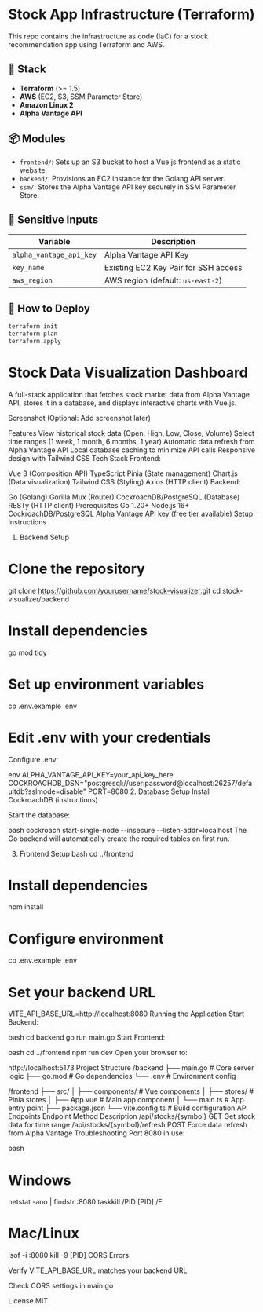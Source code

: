 # Stock App Infrastructure (Terraform)

This repo contains the infrastructure as code (IaC) for a stock recommendation app using Terraform and AWS.

## 🚀 Stack

- **Terraform** (>= 1.5)
- **AWS** (EC2, S3, SSM Parameter Store)
- **Amazon Linux 2**
- **Alpha Vantage API**

## 📦 Modules

- `frontend/`: Sets up an S3 bucket to host a Vue.js frontend as a static website.
- `backend/`: Provisions an EC2 instance for the Golang API server.
- `ssm/`: Stores the Alpha Vantage API key securely in SSM Parameter Store.

## 🔐 Sensitive Inputs

| Variable                  | Description                           |
|---------------------------|---------------------------------------|
| `alpha_vantage_api_key`   | Alpha Vantage API Key                 |
| `key_name`                | Existing EC2 Key Pair for SSH access  |
| `aws_region`              | AWS region (default: `us-east-2`)     |



## 🧪 How to Deploy

```bash
terraform init
terraform plan
terraform apply
```



# Stock Data Visualization Dashboard
A full-stack application that fetches stock market data from Alpha Vantage API, stores it in a database, and displays interactive charts with Vue.js.

Screenshot (Optional: Add screenshot later)

Features
View historical stock data (Open, High, Low, Close, Volume)
Select time ranges (1 week, 1 month, 6 months, 1 year)
Automatic data refresh from Alpha Vantage API
Local database caching to minimize API calls
Responsive design with Tailwind CSS
Tech Stack
Frontend:

Vue 3 (Composition API)
TypeScript
Pinia (State management)
Chart.js (Data visualization)
Tailwind CSS (Styling)
Axios (HTTP client)
Backend:

Go (Golang)
Gorilla Mux (Router)
CockroachDB/PostgreSQL (Database)
RESTy (HTTP client)
Prerequisites
Go 1.20+
Node.js 16+
CockroachDB/PostgreSQL
Alpha Vantage API key (free tier available)
Setup Instructions
1. Backend Setup
# Clone the repository
git clone https://github.com/yourusername/stock-visualizer.git
cd stock-visualizer/backend

# Install dependencies
go mod tidy

# Set up environment variables
cp .env.example .env
# Edit .env with your credentials

Configure .env:

env
ALPHA_VANTAGE_API_KEY=your_api_key_here
COCKROACHDB_DSN="postgresql://user:password@localhost:26257/defaultdb?sslmode=disable"
PORT=8080
2. Database Setup
Install CockroachDB (instructions)

Start the database:

bash
cockroach start-single-node --insecure --listen-addr=localhost
The Go backend will automatically create the required tables on first run.

3. Frontend Setup
bash
cd ../frontend

# Install dependencies
npm install

# Configure environment
cp .env.example .env
# Set your backend URL
VITE_API_BASE_URL=http://localhost:8080
Running the Application
Start Backend:

bash
cd backend
go run main.go
Start Frontend:

bash
cd ../frontend
npm run dev
Open your browser to:

http://localhost:5173
Project Structure
/backend
  ├── main.go            # Core server logic
  ├── go.mod             # Go dependencies
  └── .env               # Environment config

/frontend
  ├── src/
  │   ├── components/    # Vue components
  │   ├── stores/        # Pinia stores
  │   ├── App.vue        # Main app component
  │   └── main.ts        # App entry point
  ├── package.json
  └── vite.config.ts     # Build configuration
API Endpoints
Endpoint	Method	Description
/api/stocks/{symbol}	GET	Get stock data for time range
/api/stocks/{symbol}/refresh	POST	Force data refresh from Alpha Vantage
Troubleshooting
Port 8080 in use:

bash
# Windows
netstat -ano | findstr :8080
taskkill /PID [PID] /F

# Mac/Linux
lsof -i :8080
kill -9 [PID]
CORS Errors:

Verify VITE_API_BASE_URL matches your backend URL

Check CORS settings in main.go

License
MIT
